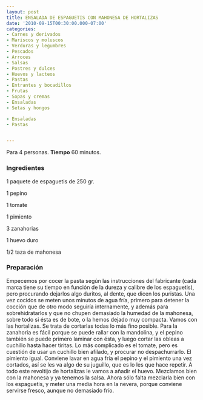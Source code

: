 ```yaml
---
layout: post
title: ENSALADA DE ESPAGUETIS CON MAHONESA DE HORTALIZAS
date: '2010-09-15T00:30:00.000-07:00'
categories:
- Carnes y derivados
- Mariscos y moluscos
- Verduras y legumbres
- Pescados
- Arroces
- Salsas
- Postres y dulces
- Huevos y lacteos
- Pastas
- Entrantes y bocadillos
- Frutas
- Sopas y cremas
- Ensaladas
- Setas y hongos

- Ensaladas
- Pastas


---
```


Para 4 personas.
<b>Tiempo</b> 60 minutos.

<h3>Ingredientes</h3>

1 paquete de espaguetis de 250 gr.

1 pepino

1 tomate

1 pimiento

3 zanahorias

1 huevo duro

1/2 taza de mahonesa

<h3>Preparación</h3>

Empecemos por cocer la pasta según las instrucciones del fabricante (cada marca tiene su tiempo en función de la dureza y calibre de los espaguetis), pero procurando dejarlos algo duritos, al dente, que dicen los puristas. Una vez cocidos se meten unos minutos de agua fría, primero para detener la cocción que de otro modo seguiría internamente, y además para sobrehidratarlos y que no chupen demasiado la humedad de la mahonesa, sobre todo si ésta es de bote, o la hemos dejado muy compacta. Vamos con las hortalizas. Se trata de cortarlas todas lo más fino posible. Para la zanahoria es fácil porque se puede rallar con la mandolina, y el pepino también se puede primero laminar con ésta, y luego cortar las obleas a cuchillo hasta hacer tiritas. Lo más complicado es el tomate, pero es cuestión de usar un cuchillo bien afilado, y procurar no despachurrarlo. El pimiento igual. Conviene lavar en agua fría el pepino y el pimiento una vez cortados, así se les va algo de su juguillo, que es lo les que hace repetir. A todo este revoltijo de hortalizas le vamos a añadir el huevo. Mezclamos bien con la mahonesa y ya tenemos la salsa. Ahora sólo falta mezclarla bien con los espaguetis, y meter una media hora en la nevera, porque conviene servirse fresco, aunque no demasiado frío.


